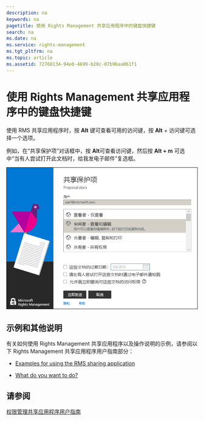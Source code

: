 ```yaml
---
description: na
keywords: na
pagetitle: 使用 Rights Management 共享应用程序中的键盘快捷键
search: na
ms.date: na
ms.service: rights-management
ms.tgt_pltfrm: na
ms.topic: article
ms.assetid: 72760134-94e0-4699-b20c-07b96aa061f1
---
```

# 使用 Rights Management 共享应用程序中的键盘快捷键
使用 RMS 共享应用程序时，按 **Alt** 键可查看可用的访问键，按 **Alt** + 访问键可选择一个选项。

例如，在“共享保护项”对话框中，按 **Alt**可查看访问键，然后按 **Alt + m** 可选中“当有人尝试打开此文档时，给我发电子邮件”复选框。

![](../Image/ADRMS_MSRMSApp_AccessKeys.png)

## 示例和其他说明
有关如何使用 Rights Management 共享应用程序以及操作说明的示例，请参阅以下 Rights Management 共享应用程序用户指南部分：

-   [Examples for using the RMS sharing application](../Topic/Rights_Management_sharing_application_user_guide.md#BKMK_SharingExamples)

-   [What do you want to do?](../Topic/Rights_Management_sharing_application_user_guide.md#BKMK_SharingInstructions)

## 请参阅
[权限管理共享应用程序用户指南](../Topic/Rights_Management_sharing_application_user_guide.md)

